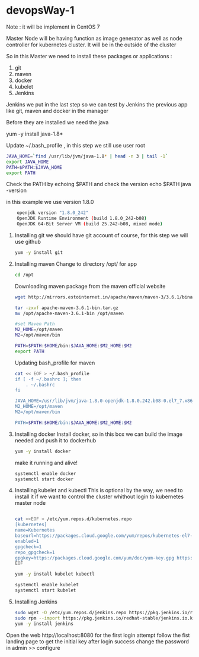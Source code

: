 # devopsWay-1
Note : it will be implement in CentOS 7

Master Node will be having function as image generator as well as node controller for kubernetes cluster. It will be in the outside of the cluster

So in this Master we need to install these packages or applications :
1. git
2. maven
3. docker
4. kubelet
5. Jenkins

Jenkins we put in the last step so we can test by Jenkins the previous app like git, maven and docker in the manager

Before they are installed we need the java 

yum -y install java-1.8*

Update ~/.bash_profile , in this step we still use user root
``` sh
JAVA_HOME=`find /usr/lib/jvm/java-1.8* | head -n 3 | tail -1`
export JAVA_HOME
PATH=$PATH:$JAVA_HOME
export PATH
```
Check the PATH by echoing $PATH and check the version
echo $PATH
java -version

in this example we use version 1.8.0
```sh
    openjdk version "1.8.0_242"
    OpenJDK Runtime Environment (build 1.8.0_242-b08)
    OpenJDK 64-Bit Server VM (build 25.242-b08, mixed mode)
```

1. Installing git
    we should have git account of course, for this step we will use github

    ```sh
    yum -y install git
    ```

2. Installing maven
    Change to directory /opt/ for app
    ``` sh
    cd /opt
    ```
    
    Downloading maven package from the maven official website

    ```sh
    wget http://mirrors.estointernet.in/apache/maven/maven-3/3.6.1/binaries/apache-maven-3.6.1-bin.tar.gz

    tar -zxvf apache-maven-3.6.1-bin.tar.gz
    mv /opt/apache-maven-3.6.1-bin /opt/maven

    #set Maven Path
    M2_HOME=/opt/maven
    M2=/opt/maven/bin

    PATH=$PATH:$HOME/bin:$JAVA_HOME:$M2_HOME:$M2
    export PATH
    ```
    Updating bash_profile for maven 
    ```sh
    cat << EOF > ~/.bash_profile
    if [ -f ~/.bashrc ]; then
        . ~/.bashrc
    fi

    JAVA_HOME=/usr/lib/jvm/java-1.8.0-openjdk-1.8.0.242.b08-0.el7_7.x86_64
    M2_HOME=/opt/maven
    M2=/opt/maven/bin

    PATH=$PATH:$HOME/bin:$JAVA_HOME:$M2_HOME:$M2
    ```

3. Installing docker
    Install docker, so in this box we can build the image needed and push it to dockerhub
    ``` sh
    yum -y install docker
    ```
    make it running and alive! 
    ```sh
    systemctl enable docker
    systemctl start docker
    ```

4. Installing kubelet and kubectl
    This is optional by the way, we need to install it if we want to control the cluster whithout login to kubernetes master node
    ```sh

    cat <<EOF > /etc/yum.repos.d/kubernetes.repo
    [kubernetes]
    name=Kubernetes
    baseurl=https://packages.cloud.google.com/yum/repos/kubernetes-el7-x86_64
    enabled=1
    gpgcheck=1
    repo_gpgcheck=1
    gpgkey=https://packages.cloud.google.com/yum/doc/yum-key.gpg https://packages.cloud.google.com/yum/doc/rpm-package-key.gpg
    EOF
    ```
    ```sh
    yum -y install kubelet kubectl 

    systemctl enable kubelet
    systemctl start kubelet
    ```


5. Installing Jenkins
    ```sh
    sudo wget -O /etc/yum.repos.d/jenkins.repo https://pkg.jenkins.io/redhat-stable/jenkins.repo
    sudo rpm --import https://pkg.jenkins.io/redhat-stable/jenkins.io.key
    yum -y install jenkins
    ```
Open the web http://localhost:8080
for the first login attempt follow the fist landing page to get the initial key after login success change the password in admin >> configure




